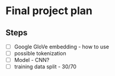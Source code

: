 # Final project plan

## Steps
- [ ] Google GloVe embedding - how to use
- [ ] possible tokenization
- [ ] Model - CNN?
- [ ] training data split - 30/70